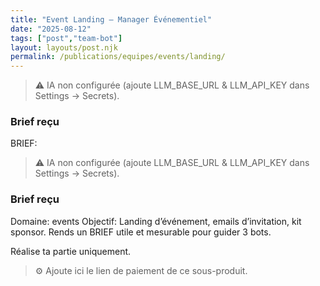 ```yaml
---
title: "Event Landing — Manager Événementiel"
date: "2025-08-12"
tags: ["post","team-bot"]
layout: layouts/post.njk
permalink: /publications/equipes/events/landing/
---
```

> ⚠️ IA non configurée (ajoute LLM_BASE_URL & LLM_API_KEY dans Settings → Secrets).

### Brief reçu
BRIEF:
> ⚠️ IA non configurée (ajoute LLM_BASE_URL & LLM_API_KEY dans Settings → Secrets).

### Brief reçu
Domaine: events
Objectif: Landing d’événement, emails d’invitation, kit sponsor.
Rends un BRIEF utile et mesurable pour guider 3 bots.

Réalise ta partie uniquement.

> ⚙️ Ajoute ici le lien de paiement de ce sous-produit.
